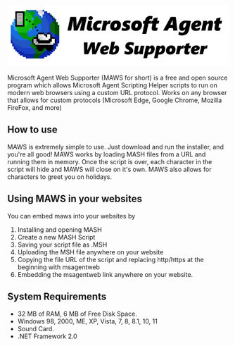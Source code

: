 ![alt text](https://raw.githubusercontent.com/madcreeper7611/Microsoft-Agent-Web-Supporter/master/maws_logo.png "RetroBar")

Microsoft Agent Web Supporter (MAWS for short) is a free and open source program which allows Microsoft Agent Scripting Helper scripts to run on modern web browsers using a custom URL protocol. Works on any browser that allows for custom protocols (Microsoft Edge, Google Chrome, Mozilla FireFox, and more)

## How to use
MAWS is extremely simple to use. Just download and run the installer, and you're all good! MAWS works by loading MASH files from a URL and running them in memory. Once the script is over, each character in the script will hide and MAWS will close on it's own. MAWS also allows for characters to greet you on holidays. 
## Using MAWS in your websites
You can embed maws into your websites by 
1. Installing and opening MASH
2. Create a new MASH Script 
3. Saving your script file as .MSH
4. Uploading the MSH file anywhere on your website
5. Copying the file URL of the script and replacing http/https at the beginning with msagentweb
6. Embedding the msagentweb link anywhere on your website.
## System Requirements
- 32 MB of RAM, 6 MB of Free Disk Space.
- Windows 98, 2000, ME, XP, Vista, 7, 8, 8.1, 10, 11
- Sound Card.
- .NET Framework 2.0
